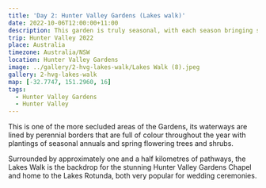 ```yaml
---
title: 'Day 2: Hunter Valley Gardens (Lakes walk)'
date: 2022-10-06T12:00:00+11:00
description: This garden is truly seasonal, with each season bringing something new.
trip: Hunter Valley 2022
place: Australia
timezone: Australia/NSW
location: Hunter Valley Gardens
image: ../gallery/2-hvg-lakes-walk/Lakes Walk (8).jpeg
gallery: 2-hvg-lakes-walk
map: [-32.7747, 151.2960, 16]
tags:
  - Hunter Valley Gardens
  - Hunter Valley
---
```


This is one of the more secluded areas of the Gardens, its waterways are lined by perennial borders that are full of colour throughout the year with plantings of seasonal annuals and spring flowering trees and shrubs.

Surrounded by approximately one and a half kilometres of pathways, the Lakes Walk is the backdrop for the stunning Hunter Valley Gardens Chapel and home to the Lakes Rotunda, both very popular for wedding ceremonies.
